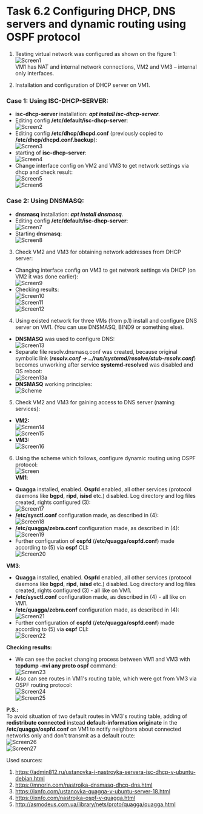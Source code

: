 # Task 6.2 Configuring DHCP, DNS servers and dynamic routing using OSPF protocol  

1. Testing virtual network was configured as shown on the figure 1:  
![Screen1](./task_images/Screenshot_1.png)  
VM1 has NAT and internal network connections, VM2 and VM3 – internal only interfaces.  

2. Installation and configuration of DHCP server on VM1.  
###   **Case 1:** Using ISC-DHCP-SERVER:  
 - **isc-dhcp-server** installation:  _**apt install isc-dhcp-server**_.  
 - Editing config **/etc/default/isc-dhcp-server**:  
 ![Screen2](./task_images/Screenshot_2.png)  
 - Editing config **/etc/dhcp/dhcpd.conf** (previously copied to **/etc/dhcp/dhcpd.conf.backup**):  
 ![Screen3](./task_images/Screenshot_3.png)  
 - starting of **isc-dhcp-server**:  
 ![Screen4](./task_images/Screenshot_4.png)  
 - Change interface config on VM2 and VM3 to get network settings via dhcp and check result:  
 ![Screen5](./task_images/Screenshot_5.png)  
 ![Screen6](./task_images/Screenshot_6.png)  

###   **Case 2:** Using DNSMASQ:  
 - **dnsmasq** installation:  _**apt install dnsmasq**_.  
 - Editing config **/etc/default/isc-dhcp-server**:  
 ![Screen7](./task_images/Screenshot_7.png)  
 - Starting **dnsmasq**:  
 ![Screen8](./task_images/Screenshot_8.png)  

3. Check VM2 and VM3 for obtaining network addresses from DHCP server:  
 - Changing interface config on VM3 to get network settings via DHCP (on VM2 it was done earlier):  
 ![Screen9](./task_images/Screenshot_9.png)  
 - Checking results:  
 ![Screen10](./task_images/Screenshot_10.png)  
 ![Screen11](./task_images/Screenshot_11.png)  
 ![Screen12](./task_images/Screenshot_12.png)  

4. Using existed network for three VMs (from p.1) install and configure DNS server on VM1. (You can use DNSMASQ, BIND9 or something else).  
 - **DNSMASQ** was used to configure DNS:  
 ![Screen13](./task_images/Screenshot_13.png)  
 - Separate file resolv.dnsmasq.conf was created, because original symbolic link (_**resolv.conf -> ../run/systemd/resolve/stub-resolv.conf**_) becomes unworking after service **systemd-resolved** was disabled and OS reboot:  
 ![Screen13a](./task_images/Screenshot_13a.png)  
 - **DNSMASQ** working principles:  
 ![Scheme](./task_images/dnsmasq-01.png)  

5. Check VM2 and VM3 for gaining access to DNS server (naming services):  
 - **VM2:**  
 ![Screen14](./task_images/Screenshot_14.png)  
 ![Screen15](./task_images/Screenshot_15.png)  
 - **VM3:**  
 ![Screen16](./task_images/Screenshot_16.png)  

6. Using the scheme which follows, configure dynamic routing using OSPF protocol:  
 ![Screen](./task_images/ospf.png)  
 **VM1**:  
 - **Quagga** installed, enabled. **Ospfd** enabled, all other services (protocol daemons like **bgpd**, **ripd**, **isisd** etc.) disabled. Log directory and log files created, rights configured (3):  
 ![Screen17](./task_images/Screenshot_17.png)  
 - **/etc/sysctl.conf** configuration made, as described in (4):  
 ![Screen18](./task_images/Screenshot_18.png)  
 - **/etc/quagga/zebra.conf** configuration made, as described in (4):  
 ![Screen19](./task_images/Screenshot_19.png)  
 - Further configuration of **ospfd** (**/etc/quagga/ospfd.conf**) made according to (5) via **ospf** CLI:  
 ![Screen20](./task_images/Screenshot_20.png)  

 **VM3**:  
 - **Quagga** installed, enabled. **Ospfd** enabled, all other services (protocol daemons like **bgpd**, **ripd**, **isisd** etc.) disabled. Log directory and log files created, rights configured (3) - all like on VM1.
 - **/etc/sysctl.conf** configuration made, as described in (4) - all like on VM1.  
 - **/etc/quagga/zebra.conf** configuration made, as described in (4):  
 ![Screen21](./task_images/Screenshot_21.png)  
 - Further configuration of **ospfd** (**/etc/quagga/ospfd.conf**) made according to (5) via **ospf** CLI:  
 ![Screen22](./task_images/Screenshot_22.png)  

 **Checking results:**  
 - We can see the packet changing process between VM1 and VM3 with **tcpdump -nvi any proto ospf** command:  
 ![Screen23](./task_images/Screenshot_23.png)  
 - Also can see routes in VM1's routing table, which were got from VM3 via OSPF routing protocol:  
 ![Screen24](./task_images/Screenshot_24.png)  
 ![Screen25](./task_images/Screenshot_25.png)  

 **P.S.:**  
 To avoid situation of two default routes in VM3's routing table, adding of **redistribute connected** instead **default-information originate** in the **/etc/quagga/ospfd.conf** on VM1 to notify neighbors about connected networks only and don't transmit as a default route:  
 ![Screen26](./task_images/Screenshot_26.png)  
 ![Screen27](./task_images/Screenshot_27.png)  

Used sources:
1. https://admin812.ru/ustanovka-i-nastroyka-servera-isc-dhcp-v-ubuntu-debian.html  
2. https://mnorin.com/nastrojka-dnsmasq-dhcp-dns.html  
3. https://ixnfo.com/ustanovka-quagga-v-ubuntu-server-18.html  
4. https://ixnfo.com/nastrojka-ospf-v-quagga.html  
5. http://asmodeus.com.ua/library/nets/proto/quagga/quagga.html
